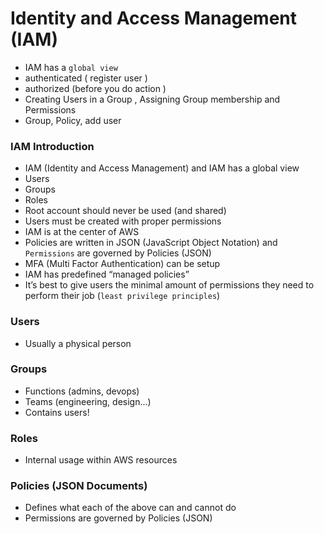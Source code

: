 # Identity and Access Management (IAM)
- IAM has a ```global view```
- authenticated ( register user )
- authorized (before you do action )
- Creating Users in a Group , Assigning Group membership and Permissions
- Group, Policy, add user
### IAM Introduction
- IAM (Identity and Access Management) and IAM has a global view
- Users
- Groups
- Roles
- Root account should never be used (and shared)
- Users must be created with proper permissions
- IAM is at the center of AWS
- Policies are written in JSON (JavaScript Object Notation) and ```Permissions``` are governed by Policies (JSON)
- MFA (Multi Factor Authentication) can be setup
- IAM has predefined “managed policies”
- It’s best to give users the minimal amount of permissions they need to perform their job (```least privilege principles```)
### Users
- Usually a physical person
### Groups
- Functions (admins, devops)
- Teams (engineering, design…)
- Contains users!
### Roles
- Internal usage within AWS resources
### Policies (JSON Documents)
- Defines what each of the above can and cannot do
- Permissions are governed by Policies (JSON)
